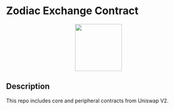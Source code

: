 # Zodiac Exchange Contract

<p align="center">
  <a href="https://zodiacswap.xyz">
      <img src="https://zodiacswap.xyz/logo.png" height="128">
  </a>
</p>

## Description

This repo includes core and peripheral contracts from Uniswap V2.
